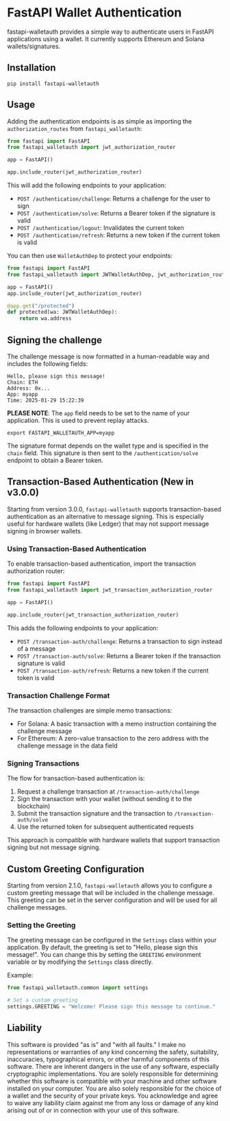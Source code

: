 # FastAPI Wallet Authentication

fastapi-walletauth provides a simple way to authenticate users in FastAPI applications using a wallet.
It currently supports Ethereum and Solana wallets/signatures.

## Installation

```shell
pip install fastapi-walletauth
```

## Usage

Adding the authentication endpoints is as simple as importing the `authorization_routes` from `fastapi_walletauth`:

```python
from fastapi import FastAPI
from fastapi_walletauth import jwt_authorization_router

app = FastAPI()

app.include_router(jwt_authorization_router)
```

This will add the following endpoints to your application:

- `POST /authentication/challenge`: Returns a challenge for the user to sign
- `POST /authentication/solve`: Returns a Bearer token if the signature is valid
- `POST /authentication/logout`: Invalidates the current token
- `POST /authentication/refresh`: Returns a new token if the current token is valid

You can then use `WalletAuthDep` to protect your endpoints:

```python
from fastapi import FastAPI
from fastapi_walletauth import JWTWalletAuthDep, jwt_authorization_router

app = FastAPI()
app.include_router(jwt_authorization_router)

@app.get("/protected")
def protected(wa: JWTWalletAuthDep):
    return wa.address
```

## Signing the challenge

The challenge message is now formatted in a human-readable way and includes the following fields:

```
Hello, please sign this message!
Chain: ETH
Address: 0x...
App: myapp
Time: 2025-01-29 15:22:39
```

**PLEASE NOTE**: The `app` field needs to be set to the name of your application. This is used to prevent replay attacks.
```shell
export FASTAPI_WALLETAUTH_APP=myapp
```

The signature format depends on the wallet type and is specified in the `chain` field. This signature is then sent to the `/authentication/solve` endpoint to obtain a Bearer token.

## Transaction-Based Authentication (New in v3.0.0)

Starting from version 3.0.0, `fastapi-walletauth` supports transaction-based authentication as an alternative to message signing. This is especially useful for hardware wallets (like Ledger) that may not support message signing in browser wallets.

### Using Transaction-Based Authentication

To enable transaction-based authentication, import the transaction authorization router:

```python
from fastapi import FastAPI
from fastapi_walletauth import jwt_transaction_authorization_router

app = FastAPI()

app.include_router(jwt_transaction_authorization_router)
```

This adds the following endpoints to your application:

- `POST /transaction-auth/challenge`: Returns a transaction to sign instead of a message
- `POST /transaction-auth/solve`: Returns a Bearer token if the transaction signature is valid
- `POST /transaction-auth/refresh`: Returns a new token if the current token is valid

### Transaction Challenge Format

The transaction challenges are simple memo transactions:

- For Solana: A basic transaction with a memo instruction containing the challenge message
- For Ethereum: A zero-value transaction to the zero address with the challenge message in the data field

### Signing Transactions

The flow for transaction-based authentication is:

1. Request a challenge transaction at `/transaction-auth/challenge`
2. Sign the transaction with your wallet (without sending it to the blockchain)
3. Submit the transaction signature and the transaction to `/transaction-auth/solve`
4. Use the returned token for subsequent authenticated requests

This approach is compatible with hardware wallets that support transaction signing but not message signing.

## Custom Greeting Configuration

Starting from version 2.1.0, `fastapi-walletauth` allows you to configure a custom greeting message that will be included in the challenge message. This greeting can be set in the server configuration and will be used for all challenge messages.

### Setting the Greeting

The greeting message can be configured in the `Settings` class within your application. By default, the greeting is set to "Hello, please sign this message!". You can change this by setting the `GREETING` environment variable or by modifying the `Settings` class directly.

Example:

```python
from fastapi_walletauth.common import settings

# Set a custom greeting
settings.GREETING = "Welcome! Please sign this message to continue."
```

## Liability

This software is provided "as is" and "with all faults." I make no representations or warranties of any kind concerning
the safety, suitability, inaccuracies, typographical errors, or other harmful components of this
software. There are inherent dangers in the use of any software, especially cryptographic implementations. You are solely
responsible for determining whether this software is compatible with your machine and other software installed on your
computer. You are also solely responsible for the choice of a wallet and the security of your private keys. You
acknowledge and agree to waive any liability claim against me from any loss or damage of any kind arising out of or in
connection with your use of this software.